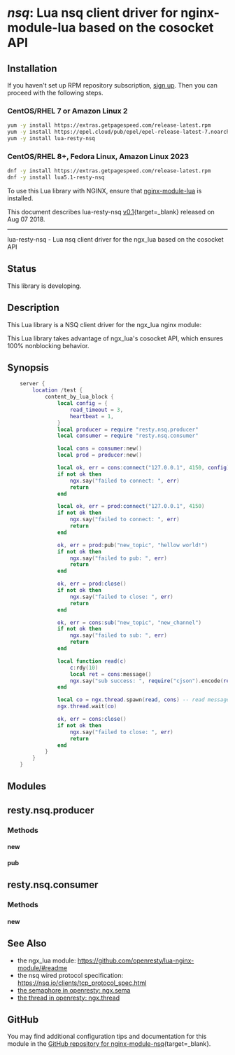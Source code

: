 # *nsq*: Lua nsq client driver for nginx-module-lua based on the cosocket API


## Installation

If you haven't set up RPM repository subscription, [sign up](
https://www.getpagespeed.com/repo-subscribe). Then you can proceed with the following 
steps.

### CentOS/RHEL 7 or Amazon Linux 2

```bash
yum -y install https://extras.getpagespeed.com/release-latest.rpm
yum -y install https://epel.cloud/pub/epel/epel-release-latest-7.noarch.rpm 
yum -y install lua-resty-nsq
```

### CentOS/RHEL 8+, Fedora Linux, Amazon Linux 2023

```bash
dnf -y install https://extras.getpagespeed.com/release-latest.rpm
dnf -y install lua5.1-resty-nsq
```


To use this Lua library with NGINX, ensure that [nginx-module-lua](../modules/lua.md) is installed.

This document describes lua-resty-nsq [v0.1](https://github.com/rainingmaster/lua-resty-nsq/releases/tag/v0.01){target=_blank} 
released on Aug 07 2018.
    
<hr />

lua-resty-nsq - Lua nsq client driver for the ngx_lua based on the cosocket API

## Status

This library is developing.

## Description

This Lua library is a NSQ client driver for the ngx_lua nginx module:

This Lua library takes advantage of ngx_lua's cosocket API, which ensures
100% nonblocking behavior.

## Synopsis

```lua
    server {
        location /test {
            content_by_lua_block {
                local config = {
                    read_timeout = 3,
                    heartbeat = 1,
                }
                local producer = require "resty.nsq.producer"
                local consumer = require "resty.nsq.consumer"

                local cons = consumer:new()
                local prod = producer:new()

                local ok, err = cons:connect("127.0.0.1", 4150, config)
                if not ok then
                    ngx.say("failed to connect: ", err)
                    return
                end

                local ok, err = prod:connect("127.0.0.1", 4150)
                if not ok then
                    ngx.say("failed to connect: ", err)
                    return
                end

                ok, err = prod:pub("new_topic", "hellow world!")
                if not ok then
                    ngx.say("failed to pub: ", err)
                    return
                end

                ok, err = prod:close()
                if not ok then
                    ngx.say("failed to close: ", err)
                    return
                end

                ok, err = cons:sub("new_topic", "new_channel")
                if not ok then
                    ngx.say("failed to sub: ", err)
                    return
                end

                local function read(c)
                    c:rdy(10)
                    local ret = cons:message()
                    ngx.say("sub success: ", require("cjson").encode(ret))
                end

                local co = ngx.thread.spawn(read, cons) -- read message in new thread
                ngx.thread.wait(co)

                ok, err = cons:close()
                if not ok then
                    ngx.say("failed to close: ", err)
                    return
                end
            }
        }
    }
```

## Modules

## resty.nsq.producer

### Methods

#### new

#### pub

## resty.nsq.consumer

### Methods

#### new

## See Also
* the ngx_lua module: https://github.com/openresty/lua-nginx-module/#readme
* the nsq wired protocol specification: https://nsq.io/clients/tcp_protocol_spec.html
* [the semaphore in openresty: ngx.sema](https://github.com/openresty/lua-resty-core/blob/master/lib/ngx/semaphore.md)
* [the thread in openresty: ngx.thread](https://github.com/openresty/lua-nginx-module#ngxthreadspawn)


## GitHub

You may find additional configuration tips and documentation for this module in the [GitHub repository for 
nginx-module-nsq](https://github.com/rainingmaster/lua-resty-nsq){target=_blank}.